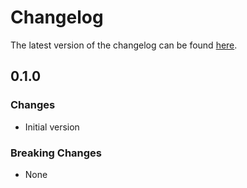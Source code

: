 # Changelog

The latest version of the changelog can be found [here](https://github.com/Azure/bicep-registry-modules/blob/main/avm/res/api-management/service/logger/CHANGELOG.md).

## 0.1.0

### Changes

- Initial version

### Breaking Changes

- None
